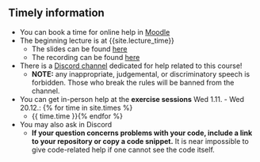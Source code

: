 ## Timely information

- You can book a time for online help in [Moodle](https://moodle.helsinki.fi/mod/wiki/view.php?id=3339466)
- The beginning lecture is at {{site.lecture_time}}
  - The slides can be found [here]({{site.lecture_slides_link}})
  - The recording can be found [here]({{site.lecture_recording_link}})
- There is a [Discord channel](https://study.cs.helsinki.fi/discord/join/ohte) dedicated for help related to this course!
  - **NOTE:** any inappropriate, judgemental, or discriminatory speech is forbidden. Those who break the rules will be banned from the channel.
- You can get in-person help at the **exercise sessions** Wed 1.11. - Wed 20.12.: {% for time in site.times %}
  - {{ time.time }}{% endfor %}
- You may also ask in Discord
  - **If your question concerns problems with your code, include a link to your repository or copy a code snippet.** It is near impossible to give code-related help if one cannot see the code itself.
